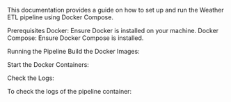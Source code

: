 This documentation provides a guide on how to set up and run the Weather ETL pipeline using Docker Compose.

Prerequisites
Docker: Ensure Docker is installed on your machine.
Docker Compose: Ensure Docker Compose is installed.

Running the Pipeline
Build the Docker Images:

Start the Docker Containers:

Check the Logs:

To check the logs of the pipeline container:
